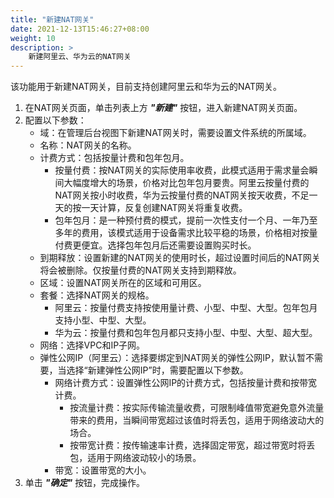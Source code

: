 ```yaml
---
title: "新建NAT网关"
date: 2021-12-13T15:46:27+08:00
weight: 10
description: >
    新建阿里云、华为云的NAT网关
---
```


该功能用于新建NAT网关，目前支持创建阿里云和华为云的NAT网关。

1. 在NAT网关页面，单击列表上方 **_"新建"_** 按钮，进入新建NAT网关页面。
2. 配置以下参数：
    - 域：在管理后台视图下新建NAT网关时，需要设置文件系统的所属域。
    - 名称：NAT网关的名称。
    - 计费方式：包括按量计费和包年包月。
        - 按量付费：按NAT网关的实际使用率收费，此模式适用于需求量会瞬间大幅度增大的场景，价格对比包年包月要贵。阿里云按量付费的NAT网关按小时收费，华为云按量付费的NAT网关按天收费，不足一天的按一天计算，反复创建NAT网关将重复收费。
        - 包年包月：是一种预付费的模式，提前一次性支付一个月、一年乃至多年的费用，该模式适用于设备需求比较平稳的场景，价格相对按量付费更便宜。选择包年包月后还需要设置购买时长。
    - 到期释放：设置新建的NAT网关的使用时长，超过设置时间后的NAT网关将会被删除。仅按量付费的NAT网关支持到期释放。
    - 区域：设置NAT网关所在的区域和可用区。
    - 套餐：选择NAT网关的规格。
        - 阿里云：按量付费支持按使用量计费、小型、中型、大型。包年包月支持小型、中型、大型。
        - 华为云：按量付费和包年包月都只支持小型、中型、大型、超大型。
    - 网络：选择VPC和IP子网。
    - 弹性公网IP（阿里云）：选择要绑定到NAT网关的弹性公网IP，默认暂不需要，当选择“新建弹性公网IP”时，需要配置以下参数。
        - 网络计费方式：设置弹性公网IP的计费方式，包括按量计费和按带宽计费。
            - 按流量计费：按实际传输流量收费，可限制峰值带宽避免意外流量带来的费用，当瞬间带宽超过该值时将丢包，适用于网络波动大的场合。
            - 按带宽计费：按传输速率计费，选择固定带宽，超过带宽时将丢包，适用于网络波动较小的场景。
        - 带宽：设置带宽的大小。
3. 单击 **_"确定"_** 按钮，完成操作。